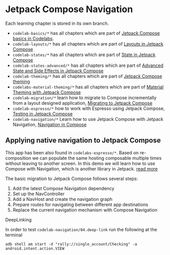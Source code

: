 # Jetpack Compose Navigation

Each learning chapter is stored in its own branch.

- `codelab-basics/*` has all chapters which are part of [Jetpack Compose basics in Codelabs](https://developer.android.com/codelabs/jetpack-compose-basics).
- `codelab-layouts/*` has all chapters which are part of [Layouts in Jetpack Compose](https://developer.android.com/codelabs/jetpack-compose-layouts)
- `codelab-states/*` has all chapters which are part of [State in Jetpack Compose](https://developer.android.com/codelabs/jetpack-compose-state)
- `codelab-states-advanced/*` has all chapters which are part of [Advanced State and Side Effects in Jetpack Compose](https://developer.android.com/codelabs/jetpack-compose-advanced-state-side-effects)
- `codelab-theming/*` has all chapters which are part of [Jetpack Compose theming](https://developer.android.com/codelabs/jetpack-compose-theming)
- `codelabs-material-theming/*` has all chapters which are part of [Material Theming with Jetpack Compose](https://developer.android.com/codelabs/basic-android-kotlin-compose-material-theming)
- `codelab-migration/*` learn how to migrate to Compose incrementally from a layout designed application, [Migrating to Jetpack Compose](https://developer.android.com/codelabs/jetpack-compose-migration) 
- `codelab-espresso/*` how to work with Espresso using Jetpack Compose, [Testing in Jetpack Compose](https://developer.android.com/codelabs/jetpack-compose-testing)
- `codelab-navigation/*` Learn how to use Jetpack Compose with Jetpack Navigation, [Navigation in Compose](https://developer.android.com/codelabs/jetpack-compose-navigation)

## Applying native navigation to Jetpack Compose

This app has been also found in `codelabs-espresso/*`. Based on re-composition we can populate the same hosting composable multiple times without leaving to another screen. In this demo we will learn how to use Compose with Navigation, which is another library in Jetpack. 
[read more](https://developer.android.com/guide/navigation)

The basic migration to Jetpack Compose follows several steps:

1. Add the latest Compose Navigation dependency
2. Set up the NavController
3. Add a NavHost and create the navigation graph
4. Prepare routes for navigating between different app destinations
5. Replace the current navigation mechanism with Compose Navigation


DeepLinking

In order to test `codelab-navigation/04.deep-link` run the following at the terminal
```
adb shell am start -d "rally://single_account/Checking" -a android.intent.action.VIEW
```



